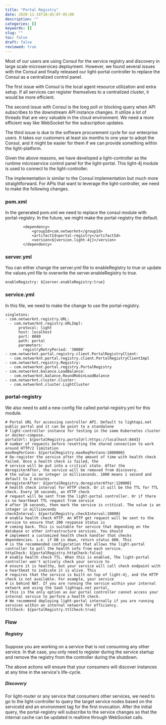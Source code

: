 ```yaml
---
title: "Portal Registry"
date: 2020-11-16T18:45:07-05:00
description: ""
categories: []
keywords: []
slug: ""
toc: false
draft: false
reviewed: true
---
```


Most of our users are using Consul for the service registry and discovery in large scale microservices deployment. However, we found several issues with the Consul and finally released our light-portal controller to replace the Consul as a centralized control panel. 

The first issue with Consul is the local agent resource utilization and extra setup. If all services can register themselves to a centralized cluster, it would be more efficient. 

The second issue with Consul is the long poll or blocking query when API subscribes to the downstream API instance changes. It utilize a lot of threads that are very valuable in the cloud environment. We need a more efficient way like WebSocket for the subscription updates.

The third issue is due to the software procurement cycle for our enterprise users. It takes our customers at least six months to one year to adopt the Consul, and it might be easier for them if we can provide something within the light-platform. 

Given the above reasons, we have developed a light-controller as the runtime microservice control panel for the light-portal. This light-4j module is used to connect to the light-controller. 

The implementation is similar to the Consul implementation but much more straightforward. For APIs that want to leverage the light-controller, we need to make the following changes. 


### pom.xml
In the generated pom.xml we need to replace the consul module with portal-registry. In the future, we might make the portal-registry the default. 

```
        <dependency>
            <groupId>com.networknt</groupId>
            <artifactId>portal-registry</artifactId>
            <version>${version.light-4j}</version>
        </dependency>
```

### server.yml

You can either change the server.yml file to enableRegistry to true or update the values.yml file to overwrite the server.enableRegistry to true.

```
enableRegistry: ${server.enableRegistry:true}
```

### service.yml

In this file, we need to make the change to use the portal-registry. 

```
singletons:
- com.networknt.registry.URL:
  - com.networknt.registry.URLImpl:
      protocol: light
      host: localhost
      port: 8080
      path: portal
      parameters:
        registryRetryPeriod: '30000'
- com.networknt.portal.registry.client.PortalRegistryClient:
  - com.networknt.portal.registry.client.PortalRegistryClientImpl
- com.networknt.registry.Registry:
  - com.networknt.portal.registry.PortalRegistry
- com.networknt.balance.LoadBalance:
  - com.networknt.balance.RoundRobinLoadBalance
- com.networknt.cluster.Cluster:
  - com.networknt.cluster.LightCluster

```

### portal-registry

We also need to add a new config file called portal-registry.yml for this module.

```
# Portal URL for accessing controller API. Default to lightapi.net public portal and it can be point to a standalone
# light-controller instance for testing in the same Kubernetes cluster or docker-compose.
portalUrl: ${portalRegistry.portalUrl:https://localhost:8443}
# number of requests before resetting the shared connection to work around HTTP/2 limitation
maxReqPerConn: ${portalRegistry.maxReqPerConn:1000000}
# De-register the service after the amount of time with health check failed. Once a health check is failed, the
# service will be put into a critical state. After the deregisterAfter, the service will be removed from discovery.
# the value is an integer in milliseconds. 1000 means 1 second and default to 2 minutes
deregisterAfter: ${portalRegistry.deregisterAfter:120000}
# health check interval for HTTP check. Or it will be the TTL for TTL check. Every 10 seconds, an HTTP check
# request will be sent from the light-portal controller. Or if there is no heartbeat TTL request from service
# after 10 seconds, then mark the service is critical. The value is an integer in milliseconds
checkInterval: ${portalRegistry.checkInterval:10000}
# enable health check HTTP. An HTTP get request will be sent to the service to ensure that 200 response status is
# coming back. This is suitable for service that depending on the database or other infrastructure services. You should
# implement a customized health check handler that checks dependencies. i.e. if DB is down, return status 400. This
# is the recommended configuration that allows the light-portal controller to poll the health info from each service.
httpCheck: ${portalRegistry.httpCheck:false}
# enable health check TTL. When this is enabled, The light-portal controller won't actively check your service to
# ensure it is healthy, but your service will call check endpoint with a heartbeat to indicate it is alive. This
# requires that the service is built on top of light-4j, and the HTTP check is not available. For example, your service
# is behind NAT. If you are running the service within your internal network and using the SaaS lightapi.net portal,
# this is the only option as our portal controller cannot access your internal service to perform a health check.
# We recommend deploying light-portal internally if you are running services within an internal network for efficiency.
ttlCheck: ${portalRegistry.ttlCheck:true}

```

### Flow

##### Registry

Suppose you are working on a service that is not consuming any other service. In that case, you only need to register during the service startup and remove the registry from the controller during the shutdown. 

The above actions will ensure that your consumers will discover instances at any time in the service's life-cycle. 

##### Discovery

For light-router or any service that consumers other services, we need to go to the light-controller to query the target service nodes based on the serviceId and an environment tag for the first invocation. After the initial query, the portal-registry will subscribe to the service changes so that the internal cache can be updated in realtime through WebSocket calls.



